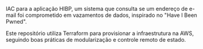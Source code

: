 IAC para a aplicação HIBP, um sistema que consulta se um endereço de e-mail foi comprometido em vazamentos de dados, inspirado no "Have I Been Pwned".

Este repositório utiliza Terraform para provisionar a infraestrutura na AWS, seguindo boas práticas de modularização e controle remoto de estado.
